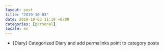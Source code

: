 ```yaml
---
layout: post
title: "2019-10-03"
date: 2019-10-03 11:19 +0700
categories: [personal]
locale: en
---
```

- [Diary] Categorized Diary and add permalinks point to category posts
